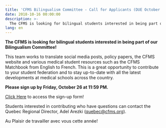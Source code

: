 ```yaml
---
title: 'CFMS Bilingualism Committee - Call for Applicants (DUE October 26th)'
date: 2018-10-16 00:00:00
description: >-
  The CFMS is looking for bilingual students interested in being part of our Bilingualism Committee!
lang: en
---
```


**The CFMS is looking for bilingual students interested in being part of our Bilingualism Committee!**

This team works to translate social media posts, policy papers, the CFMS website and various medical student resources such as the CFMS Matchbook from English to French. This is a great opportunity to contribute to your student federation and to stay up-to-date with all the latest developments at medical schools across the country.

**Please sign up by Friday, October 26 at 11:59 PM.**

[Click Here](https://docs.google.com/forms/d/e/1FAIpQLSeWo5Hm9zEkt-OtwISsRRn40wmOy026KHzvltLNXmfekW-A7w/viewform?usp=sf_link) to access the sign-up form!

Students interested in contributing who have questions can contact the Quebec Regional Director, Adel Arezki ([quebec@cfms.org](mailto:quebec@cfms.org)).

Au Plaisir de travailler avec vous cette année!
